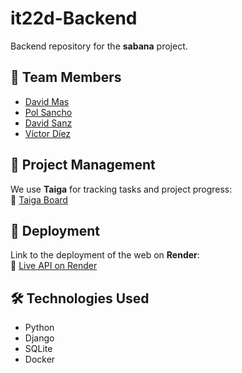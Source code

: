 # it22d-Backend

Backend repository for the **sabana** project.

## 👥 Team Members

- [David Mas](https://github.com/PatoPro121)
- [Pol Sancho](https://github.com/PolSB968)
- [David Sanz](https://github.com/DavidSanzMartinez)
- [Víctor Díez](https://github.com/inkih04)

## 📌 Project Management

We use **Taiga** for tracking tasks and project progress:  
🔗 [Taiga Board](https://taiga.io/project-link-here)

## 🚀 Deployment

Link to the deployment of the web on **Render**:  
🔗 [Live API on Render](https://render.com/deployment-link-here)

## 🛠️ Technologies Used

- Python
- Django
- SQLite
- Docker




